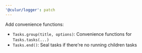 ```yaml
---
'@culur/logger': patch
---
```


Add convenience functions:

- `Tasks.group(title, options)`: Convenience functions for `Tasks.tasks(...)`
- `Tasks.end()`: Seal tasks if there're no running children tasks
